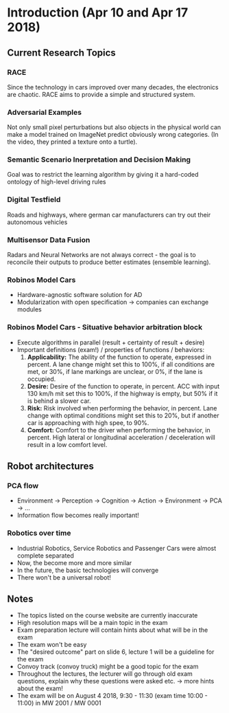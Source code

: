 # Introduction (Apr 10 and Apr 17 2018)

## Current Research Topics

### RACE 
Since the technology in cars improved over many decades, the electronics are chaotic. RACE aims to provide a simple and structured system.

### Adversarial Examples
Not only small pixel perturbations but also objects in the physical world can make a model trained on ImageNet predict obviously wrong categories. (In the video, they printed a texture onto a turtle).

### Semantic Scenario Inerpretation and Decision Making
Goal was to restrict the learning algorithm by giving it a hard-coded ontology of high-level driving rules

### Digital Testfield
Roads and highways, where german car manufacturers can try out their autonomous vehicles

### Multisensor Data Fusion
Radars and Neural Networks are not always correct - the goal is to reconcile their outputs to produce better estimates (ensemble learning).

### Robinos Model Cars
- Hardware-agnostic software solution for AD
- Modularization with open specification -> companies can exchange modules

### Robinos Model Cars - Situative behavior arbitration block
- Execute algorithms in parallel (result + certainty of result + desire)
- Important definitions (exam!) / properties of functions / behaviors:
  1. **Applicability:** The ability of the function to operate, expressed in percent. A lane change might set this to 100%, if all conditions are met, or 30%, if lane markings are unclear, or 0%, if the lane is occupied.
  2. **Desire:** Desire of the function to operate, in percent. ACC with input 130 km/h mit set this to 100%, if the highway is empty, but 50% if it is behind a slower car.
  3. **Risk:** Risk involved when performing the behavior, in percent. Lane change with optimal conditions might set this to 20%, but if another car is approaching with high spee, to 90%.
  4. **Comfort:** Comfort to the driver when performing the behavior, in percent. High lateral or longitudinal acceleration / deceleration will result in a low comfort level.
  
## Robot architectures
### PCA flow
- Environment -> Perception -> Cognition -> Action -> Environment -> PCA -> ...
- Information flow becomes really important!

### Robotics over time
- Industrial Robotics, Service Robotics and Passenger Cars were almost complete separated
- Now, the become more and more similar
- In the future, the basic technologies will converge
- There won't be a universal robot!

## Notes
- The topics listed on the course website are currently inaccurate 
- High resolution maps will be a main topic in the exam
- Exam preparation lecture will contain hints about what will be in the exam
- The exam won't be easy
- The "desired outcome" part on slide 6, lecture 1 will be a guideline for the exam
- Convoy track (convoy truck) might be a good topic for the exam
- Throughout the lectures, the lecturer will go through old exam questions, explain why these questions were asked etc. -> more hints about the exam!
- The exam will be on August 4 2018, 9:30 - 11:30 (exam time 10:00 - 11:00) in MW 2001 / MW 0001

